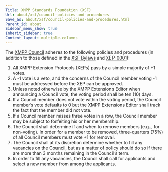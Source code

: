 ```yaml
---
Title: XMPP Standards Foundation (XSF)
Url: about/xsf/council-policies-and-procedures
Save_as: about/xsf/council-policies-and-procedures.html
Parent_id: about
Sidebar_menu_show: true
Inherit_sidebar: true
Content_layout: multiple-columns
---
```


The [XMPP Council](/about/xmpp-standards-foundation#council) adheres to the following policies and procedures (in addition to those defined in the [XSF Bylaws](/about/xsf/bylaws) and [XEP-0001](/extensions/xep-0001.html)):

1.  All XMPP Extension Protocols (XEPs) pass by a simple majority of +1 votes.
2.  A -1 vote is a veto, and the concerns of the Council member voting -1 must
    be addressed before the XEP can be approved.
3.  Unless noted otherwise by the XMPP Extensions Editor when announcing a
    Council vote, the voting period shall be ten (10) days.
4.  If a Council member does not vote within the voting period, the Council
    member’s vote defaults to 0 but the XMPP Extensions Editor shall track the
    fact that the member did not vote.
5.  If a Council member misses three votes in a row, the Council member may be
    subject to forfeiting his or her membership.
6.  The Council shall determine if and when to remove members (e.g.., for
    non-voting). In order for a member to be removed, three-quarters (75%) of
    all Council members must vote +1 for removal.
7.  The Council shall at its discretion determine whether to fill any vacancies
    on the Council, but as a matter of policy should do so if there are more
    than 3 months remaining in the Council’s term.
8.  In order to fill any vacancies, the Council shall call for applicants and
    select a new member from among the applicants.
